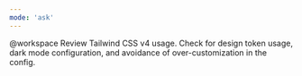 ```yaml
---
mode: 'ask'
---
```


@workspace Review Tailwind CSS v4 usage. Check for design token usage, dark mode configuration, and
avoidance of over-customization in the config.

